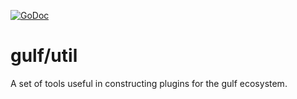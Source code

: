[![GoDoc](https://godoc.org/github.com/SaidinWoT/gulf/util?status.svg)](https://godoc.org/github.com/SaidinWoT/gulf/util)

# gulf/util
A set of tools useful in constructing plugins for the gulf ecosystem.
